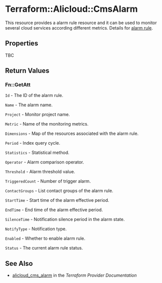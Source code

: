 # Terraform::Alicloud::CmsAlarm

This resource provides a alarm rule resource and it can be used to monitor several cloud services according different metrics.
Details for [alarm rule](https://www.alibabacloud.com/help/doc-detail/28608.htm).

## Properties

TBC

## Return Values

### Fn::GetAtt

`Id` - The ID of the alarm rule.

`Name` - The alarm name.

`Project` - Monitor project name.

`Metric` - Name of the monitoring metrics.

`Dimensions` - Map of the resources associated with the alarm rule.

`Period` - Index query cycle.

`Statistics` - Statistical method.

`Operator` - Alarm comparison operator.

`Threshold` - Alarm threshold value.

`TriggeredCount` - Number of trigger alarm.

`ContactGroups` - List contact groups of the alarm rule.

`StartTime` - Start time of the alarm effective period.

`EndTime` - End time of the alarm effective period.

`SilenceTime` - Notification silence period in the alarm state.

`NotifyType` - Notification type.

`Enabled` - Whether to enable alarm rule.

`Status` - The current alarm rule status.

## See Also

* [alicloud_cms_alarm](https://www.terraform.io/docs/providers/alicloud/r/cms_alarm.html) in the _Terraform Provider Documentation_